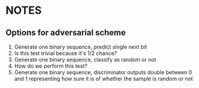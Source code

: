 # NOTES

## Options for adversarial scheme

1.  Generate one binary sequence, predict single next bit
  1.  Is this test trivial because it's 1/2 chance?
2.  Generate one binary sequence, classify as random or not
  1. How do we perform this test?
3.  Generate one binary sequence, discriminator outputs double between 0 and 1
    representing how sure it is of whether the sample is random or not
